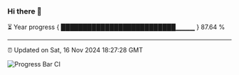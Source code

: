 ### Hi there 👋

⏳ Year progress { ██████████████████████████▁▁▁▁ } 87.64 %

---

⏰ Updated on Sat, 16 Nov 2024 18:27:28 GMT

![Progress Bar CI](https://github.com/ZhaoGui/ZhaoGui/workflows/Progress%20Bar%20CI/badge.svg)
